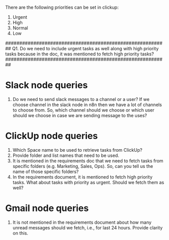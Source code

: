 There are the following priorities can be set in clickup:
1. Urgent
2. High
3. Normal
4. Low

##########################################################
Q1. Do we need to include urgent tasks as well along with high priority tasks because in the doc,
    it was mentioned to fetch high priority tasks?
##########################################################


# Slack node queries
1. Do we need to send slack messages to a channel or a user?
If we choose channel in the slack node in n8n then we have a lot of channels to choose from.
So, which channel should we choose or which user should we choose in case we are sending message to the uses?

# ClickUp node queries
1. Which Space name to be used to retrieve tasks from ClickUp?
2. Provide folder and list names that need to be used.
3. It is mentioned in the requirements doc that we need to fetch tasks from specific folders (e.g. Marketing, Sales, Ops). So, can you tell us the name of those specific folders?
4. In the requirements document, it is mentioned to fetch high priority tasks. What about tasks
with priority as urgent. Should we fetch them as well?

# Gmail node queries
1. It is not mentioned in the requirements document about how many unread messages should we fetch, i.e., for last 24 hours. Provide clarity on this.

